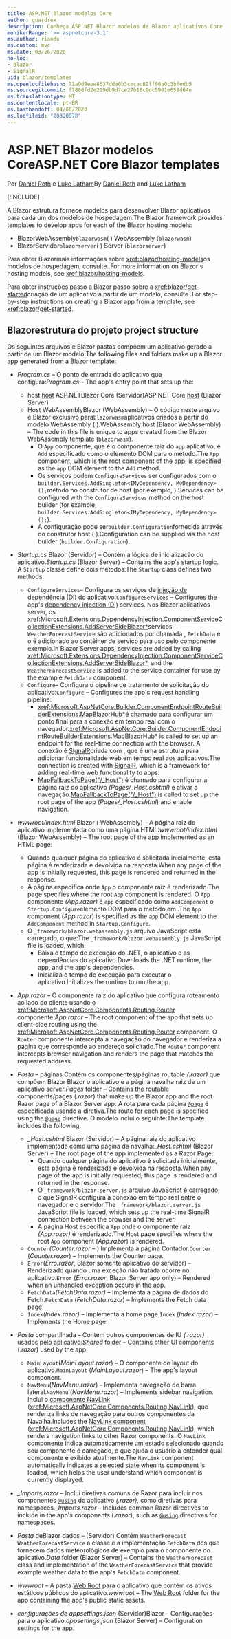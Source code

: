 ```yaml
---
title: ASP.NET Blazor modelos Core
author: guardrex
description: Conheça ASP.NET Blazor modelos de Blazor aplicativos Core e estrutura do projeto.
monikerRange: '>= aspnetcore-3.1'
ms.author: riande
ms.custom: mvc
ms.date: 03/26/2020
no-loc:
- Blazor
- SignalR
uid: blazor/templates
ms.openlocfilehash: 71a9d9eee8637dda0b3cecac82ff96a0c3bfedb5
ms.sourcegitcommit: f7886fd2e219db9d7ce27b16c0dc5901e658d64e
ms.translationtype: MT
ms.contentlocale: pt-BR
ms.lasthandoff: 04/06/2020
ms.locfileid: "80320978"
---
```

# <a name="aspnet-core-opno-locblazor-templates"></a><span data-ttu-id="2d775-103">ASP.NET Blazor modelos Core</span><span class="sxs-lookup"><span data-stu-id="2d775-103">ASP.NET Core Blazor templates</span></span>

<span data-ttu-id="2d775-104">Por [Daniel Roth](https://github.com/danroth27) e [Luke Latham](https://github.com/guardrex)</span><span class="sxs-lookup"><span data-stu-id="2d775-104">By [Daniel Roth](https://github.com/danroth27) and [Luke Latham](https://github.com/guardrex)</span></span>

[!INCLUDE[](~/includes/blazorwasm-preview-notice.md)]

<span data-ttu-id="2d775-105">A Blazor estrutura fornece modelos para desenvolver Blazor aplicativos para cada um dos modelos de hospedagem:</span><span class="sxs-lookup"><span data-stu-id="2d775-105">The Blazor framework provides templates to develop apps for each of the Blazor hosting models:</span></span>

* Blazor<span data-ttu-id="2d775-106">WebAssembly`blazorwasm`( )</span><span class="sxs-lookup"><span data-stu-id="2d775-106"> WebAssembly (`blazorwasm`)</span></span>
* Blazor<span data-ttu-id="2d775-107">Servidor`blazorserver`( )</span><span class="sxs-lookup"><span data-stu-id="2d775-107"> Server (`blazorserver`)</span></span>

<span data-ttu-id="2d775-108">Para obter Blazormais informações sobre <xref:blazor/hosting-models>os modelos de hospedagem, consulte .</span><span class="sxs-lookup"><span data-stu-id="2d775-108">For more information on Blazor's hosting models, see <xref:blazor/hosting-models>.</span></span>

<span data-ttu-id="2d775-109">Para obter instruções passo a Blazor passo sobre a <xref:blazor/get-started>criação de um aplicativo a partir de um modelo, consulte .</span><span class="sxs-lookup"><span data-stu-id="2d775-109">For step-by-step instructions on creating a Blazor app from a template, see <xref:blazor/get-started>.</span></span>

## <a name="opno-locblazor-project-structure"></a>Blazor<span data-ttu-id="2d775-110">estrutura do projeto</span><span class="sxs-lookup"><span data-stu-id="2d775-110"> project structure</span></span>

<span data-ttu-id="2d775-111">Os seguintes arquivos e Blazor pastas compõem um aplicativo gerado a partir de um Blazor modelo:</span><span class="sxs-lookup"><span data-stu-id="2d775-111">The following files and folders make up a Blazor app generated from a Blazor template:</span></span>

* <span data-ttu-id="2d775-112">*Program.cs* &ndash; O ponto de entrada do aplicativo que configura:</span><span class="sxs-lookup"><span data-stu-id="2d775-112">*Program.cs* &ndash; The app's entry point that sets up the:</span></span>

  * <span data-ttu-id="2d775-113">host [host](xref:fundamentals/host/generic-host) ASP.NETBlazor Core (Servidor)</span><span class="sxs-lookup"><span data-stu-id="2d775-113">ASP.NET Core [host](xref:fundamentals/host/generic-host) (Blazor Server)</span></span>
  * <span data-ttu-id="2d775-114">Host WebAssemblyBlazor (WebAssembly) &ndash; O código neste arquivo é Blazor exclusivo para`blazorwasm`aplicativos criados a partir do modelo WebAssembly ( ).</span><span class="sxs-lookup"><span data-stu-id="2d775-114">WebAssembly host (Blazor WebAssembly) &ndash; The code in this file is unique to apps created from the Blazor WebAssembly template (`blazorwasm`).</span></span>
    * <span data-ttu-id="2d775-115">O `App` componente, que é o componente raiz do `app` aplicativo, é `Add` especificado como o elemento DOM para o método.</span><span class="sxs-lookup"><span data-stu-id="2d775-115">The `App` component, which is the root component of the app, is specified as the `app` DOM element to the `Add` method.</span></span>
    * <span data-ttu-id="2d775-116">Os serviços podem `ConfigureServices` ser configurados com o `builder.Services.AddSingleton<IMyDependency, MyDependency>();`método no construtor de host (por exemplo, ).</span><span class="sxs-lookup"><span data-stu-id="2d775-116">Services can be configured with the `ConfigureServices` method on the host builder (for example, `builder.Services.AddSingleton<IMyDependency, MyDependency>();`).</span></span>
    * <span data-ttu-id="2d775-117">A configuração pode ser`builder.Configuration`fornecida através do construtor host ( ).</span><span class="sxs-lookup"><span data-stu-id="2d775-117">Configuration can be supplied via the host builder (`builder.Configuration`).</span></span>

* <span data-ttu-id="2d775-118">*Startup.cs* Blazor (Servidor) &ndash; Contém a lógica de inicialização do aplicativo.</span><span class="sxs-lookup"><span data-stu-id="2d775-118">*Startup.cs* (Blazor Server) &ndash; Contains the app's startup logic.</span></span> <span data-ttu-id="2d775-119">A `Startup` classe define dois métodos:</span><span class="sxs-lookup"><span data-stu-id="2d775-119">The `Startup` class defines two methods:</span></span>

  * <span data-ttu-id="2d775-120">`ConfigureServices`&ndash; Configura os serviços de [injeção de dependência (DI)](xref:fundamentals/dependency-injection) do aplicativo.</span><span class="sxs-lookup"><span data-stu-id="2d775-120">`ConfigureServices` &ndash; Configures the app's [dependency injection (DI)](xref:fundamentals/dependency-injection) services.</span></span> <span data-ttu-id="2d775-121">Nos Blazor aplicativos server, os <xref:Microsoft.Extensions.DependencyInjection.ComponentServiceCollectionExtensions.AddServerSideBlazor*>serviços `WeatherForecastService` são adicionados por chamada , `FetchData` e o é adicionado ao contêiner de serviço para uso pelo componente exemplo.</span><span class="sxs-lookup"><span data-stu-id="2d775-121">In Blazor Server apps, services are added by calling <xref:Microsoft.Extensions.DependencyInjection.ComponentServiceCollectionExtensions.AddServerSideBlazor*>, and the `WeatherForecastService` is added to the service container for use by the example `FetchData` component.</span></span>
  * <span data-ttu-id="2d775-122">`Configure`&ndash; Configura o pipeline de tratamento de solicitação do aplicativo:</span><span class="sxs-lookup"><span data-stu-id="2d775-122">`Configure` &ndash; Configures the app's request handling pipeline:</span></span>
    * <span data-ttu-id="2d775-123"><xref:Microsoft.AspNetCore.Builder.ComponentEndpointRouteBuilderExtensions.MapBlazorHub*>é chamado para configurar um ponto final para a conexão em tempo real com o navegador.</span><span class="sxs-lookup"><span data-stu-id="2d775-123"><xref:Microsoft.AspNetCore.Builder.ComponentEndpointRouteBuilderExtensions.MapBlazorHub*> is called to set up an endpoint for the real-time connection with the browser.</span></span> <span data-ttu-id="2d775-124">A conexão é [SignalR](xref:signalr/introduction)criada com , que é uma estrutura para adicionar funcionalidade web em tempo real aos aplicativos.</span><span class="sxs-lookup"><span data-stu-id="2d775-124">The connection is created with [SignalR](xref:signalr/introduction), which is a framework for adding real-time web functionality to apps.</span></span>
    * <span data-ttu-id="2d775-125">[MapFallbackToPage("/_Host")](xref:Microsoft.AspNetCore.Builder.RazorPagesEndpointRouteBuilderExtensions.MapFallbackToPage*) é chamado para configurar a página raiz do aplicativo *(Pages/_Host.cshtml)* e ativar a navegação.</span><span class="sxs-lookup"><span data-stu-id="2d775-125">[MapFallbackToPage("/_Host")](xref:Microsoft.AspNetCore.Builder.RazorPagesEndpointRouteBuilderExtensions.MapFallbackToPage*) is called to set up the root page of the app (*Pages/_Host.cshtml*) and enable navigation.</span></span>

* <span data-ttu-id="2d775-126">*wwwroot/index.html* Blazor ( WebAssembly) &ndash; A página raiz do aplicativo implementada como uma página HTML:</span><span class="sxs-lookup"><span data-stu-id="2d775-126">*wwwroot/index.html* (Blazor WebAssembly) &ndash; The root page of the app implemented as an HTML page:</span></span>
  * <span data-ttu-id="2d775-127">Quando qualquer página do aplicativo é solicitada inicialmente, esta página é renderizada e devolvida na resposta.</span><span class="sxs-lookup"><span data-stu-id="2d775-127">When any page of the app is initially requested, this page is rendered and returned in the response.</span></span>
  * <span data-ttu-id="2d775-128">A página especifica onde `App` o componente raiz é renderizado.</span><span class="sxs-lookup"><span data-stu-id="2d775-128">The page specifies where the root `App` component is rendered.</span></span> <span data-ttu-id="2d775-129">O `App` componente *(App.razor)* é `app` especificado como `AddComponent` o `Startup.Configure`elemento DOM para o método em .</span><span class="sxs-lookup"><span data-stu-id="2d775-129">The `App` component (*App.razor*) is specified as the `app` DOM element to the `AddComponent` method in `Startup.Configure`.</span></span>
  * <span data-ttu-id="2d775-130">O `_framework/blazor.webassembly.js` arquivo JavaScript está carregado, o que:</span><span class="sxs-lookup"><span data-stu-id="2d775-130">The `_framework/blazor.webassembly.js` JavaScript file is loaded, which:</span></span>
    * <span data-ttu-id="2d775-131">Baixa o tempo de execução do .NET, o aplicativo e as dependências do aplicativo.</span><span class="sxs-lookup"><span data-stu-id="2d775-131">Downloads the .NET runtime, the app, and the app's dependencies.</span></span>
    * <span data-ttu-id="2d775-132">Inicializa o tempo de execução para executar o aplicativo.</span><span class="sxs-lookup"><span data-stu-id="2d775-132">Initializes the runtime to run the app.</span></span>

* <span data-ttu-id="2d775-133">*App.razor* &ndash; O componente raiz do aplicativo que configura roteamento ao lado do cliente usando o <xref:Microsoft.AspNetCore.Components.Routing.Router> componente.</span><span class="sxs-lookup"><span data-stu-id="2d775-133">*App.razor* &ndash; The root component of the app that sets up client-side routing using the <xref:Microsoft.AspNetCore.Components.Routing.Router> component.</span></span> <span data-ttu-id="2d775-134">O `Router` componente intercepta a navegação do navegador e renderiza a página que corresponde ao endereço solicitado.</span><span class="sxs-lookup"><span data-stu-id="2d775-134">The `Router` component intercepts browser navigation and renders the page that matches the requested address.</span></span>

* <span data-ttu-id="2d775-135">*Pasta* &ndash; páginas Contém os componentes/páginas routable *(.razor)* que compõem Blazor Blazor o aplicativo e a página navalha raiz de um aplicativo server.</span><span class="sxs-lookup"><span data-stu-id="2d775-135">*Pages* folder &ndash; Contains the routable components/pages (*.razor*) that make up the Blazor app and the root Razor page of a Blazor Server app.</span></span> <span data-ttu-id="2d775-136">A rota para cada página [`@page`](xref:mvc/views/razor#page) é especificada usando a diretiva.</span><span class="sxs-lookup"><span data-stu-id="2d775-136">The route for each page is specified using the [`@page`](xref:mvc/views/razor#page) directive.</span></span> <span data-ttu-id="2d775-137">O modelo inclui o seguinte:</span><span class="sxs-lookup"><span data-stu-id="2d775-137">The template includes the following:</span></span>
  * <span data-ttu-id="2d775-138">*_Host.cshtml* Blazor (Servidor) &ndash; A página raiz do aplicativo implementada como uma página de navalha:</span><span class="sxs-lookup"><span data-stu-id="2d775-138">*_Host.cshtml* (Blazor Server) &ndash; The root page of the app implemented as a Razor Page:</span></span>
    * <span data-ttu-id="2d775-139">Quando qualquer página do aplicativo é solicitada inicialmente, esta página é renderizada e devolvida na resposta.</span><span class="sxs-lookup"><span data-stu-id="2d775-139">When any page of the app is initially requested, this page is rendered and returned in the response.</span></span>
    * <span data-ttu-id="2d775-140">O `_framework/blazor.server.js` arquivo JavaScript é carregado, o que SignalR configura a conexão em tempo real entre o navegador e o servidor.</span><span class="sxs-lookup"><span data-stu-id="2d775-140">The `_framework/blazor.server.js` JavaScript file is loaded, which sets up the real-time SignalR connection between the browser and the server.</span></span>
    * <span data-ttu-id="2d775-141">A página Host especifica `App` onde o componente raiz *(App.razor)* é renderizado.</span><span class="sxs-lookup"><span data-stu-id="2d775-141">The Host page specifies where the root `App` component (*App.razor*) is rendered.</span></span>
  * <span data-ttu-id="2d775-142">`Counter`*(Counter.razor* &ndash; ) Implementa a página Contador.</span><span class="sxs-lookup"><span data-stu-id="2d775-142">`Counter` (*Counter.razor*) &ndash; Implements the Counter page.</span></span>
  * <span data-ttu-id="2d775-143">`Error`(*Erro.razor*, Blazor somente aplicativo do servidor) &ndash; Renderizado quando uma exceção não tratada ocorre no aplicativo.</span><span class="sxs-lookup"><span data-stu-id="2d775-143">`Error` (*Error.razor*, Blazor Server app only) &ndash; Rendered when an unhandled exception occurs in the app.</span></span>
  * <span data-ttu-id="2d775-144">`FetchData`*(FetchData.razor)* &ndash; Implementa a página de dados do Fetch.</span><span class="sxs-lookup"><span data-stu-id="2d775-144">`FetchData` (*FetchData.razor*) &ndash; Implements the Fetch data page.</span></span>
  * <span data-ttu-id="2d775-145">`Index`*(Index.razor)* &ndash; Implementa a home page.</span><span class="sxs-lookup"><span data-stu-id="2d775-145">`Index` (*Index.razor*) &ndash; Implements the Home page.</span></span>

* <span data-ttu-id="2d775-146">*Pasta* compartilhada &ndash; Contém outros componentes de IU *(.razor)* usados pelo aplicativo:</span><span class="sxs-lookup"><span data-stu-id="2d775-146">*Shared* folder &ndash; Contains other UI components (*.razor*) used by the app:</span></span>
  * <span data-ttu-id="2d775-147">`MainLayout`(*MainLayout.razor*) &ndash; O componente de layout do aplicativo.</span><span class="sxs-lookup"><span data-stu-id="2d775-147">`MainLayout` (*MainLayout.razor*) &ndash; The app's layout component.</span></span>
  * <span data-ttu-id="2d775-148">`NavMenu`(*NavMenu.razor*) &ndash; Implementa navegação de barra lateral.</span><span class="sxs-lookup"><span data-stu-id="2d775-148">`NavMenu` (*NavMenu.razor*) &ndash; Implements sidebar navigation.</span></span> <span data-ttu-id="2d775-149">Inclui o [componente NavLink](xref:blazor/routing#navlink-component) (<xref:Microsoft.AspNetCore.Components.Routing.NavLink>), que renderiza links de navegação para outros componentes da Navalha.</span><span class="sxs-lookup"><span data-stu-id="2d775-149">Includes the [NavLink component](xref:blazor/routing#navlink-component) (<xref:Microsoft.AspNetCore.Components.Routing.NavLink>), which renders navigation links to other Razor components.</span></span> <span data-ttu-id="2d775-150">O `NavLink` componente indica automaticamente um estado selecionado quando seu componente é carregado, o que ajuda o usuário a entender qual componente é exibido atualmente.</span><span class="sxs-lookup"><span data-stu-id="2d775-150">The `NavLink` component automatically indicates a selected state when its component is loaded, which helps the user understand which component is currently displayed.</span></span>

* <span data-ttu-id="2d775-151">*_Imports.razor* &ndash; Inclui diretivas comuns de Razor para incluir nos componentes [`@using`](xref:mvc/views/razor#using) do aplicativo *(.razor),* como diretivas para namespaces.</span><span class="sxs-lookup"><span data-stu-id="2d775-151">*_Imports.razor* &ndash; Includes common Razor directives to include in the app's components (*.razor*), such as [`@using`](xref:mvc/views/razor#using) directives for namespaces.</span></span>

* <span data-ttu-id="2d775-152">*Pasta* deBlazor dados &ndash; (Servidor) Contém `WeatherForecast` `WeatherForecastService` a classe e a implementação `FetchData` dos que fornecem dados meteorológicos de exemplo para o componente do aplicativo.</span><span class="sxs-lookup"><span data-stu-id="2d775-152">*Data* folder (Blazor Server) &ndash; Contains the `WeatherForecast` class and implementation of the `WeatherForecastService` that provide example weather data to the app's `FetchData` component.</span></span>

* <span data-ttu-id="2d775-153">*wwwroot* &ndash; A pasta [Web Root](xref:fundamentals/index#web-root) para o aplicativo que contém os ativos estáticos públicos do aplicativo.</span><span class="sxs-lookup"><span data-stu-id="2d775-153">*wwwroot* &ndash; The [Web Root](xref:fundamentals/index#web-root) folder for the app containing the app's public static assets.</span></span>

* <span data-ttu-id="2d775-154">*configurações de appsettings.json* (Servidor)Blazor &ndash; Configurações para o aplicativo.</span><span class="sxs-lookup"><span data-stu-id="2d775-154">*appsettings.json* (Blazor Server) &ndash; Configuration settings for the app.</span></span>
